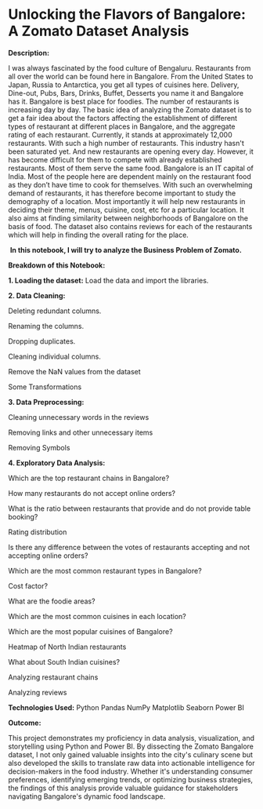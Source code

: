 # Unlocking the Flavors of Bangalore: A Zomato Dataset Analysis
 

**Description:**
 

I was always fascinated by the food culture of Bengaluru. Restaurants from all over the world can be found here in Bangalore. From the United States to Japan, Russia to Antarctica, you get all types of cuisines here. Delivery, Dine-out, Pubs, Bars, Drinks, Buffet, Desserts you name it and Bangalore has it. Bangalore is best place for foodies. The number of restaurants is increasing day by day. The basic idea of analyzing the Zomato dataset is to get a fair idea about the factors affecting the establishment of different types of restaurant at different places in Bangalore, and the aggregate rating of each restaurant. Currently, it stands at approximately 12,000 restaurants. With such a high number of restaurants. This industry hasn't been saturated yet. And new restaurants are opening every day. However, it has become difficult for them to compete with already established restaurants. Most of them serve the same food. Bangalore is an IT capital of India. Most of the people here are dependent mainly on the restaurant food as they don’t have time to cook for themselves. With such an overwhelming demand of restaurants, it has therefore become important to study the demography of a location. Most importantly it will help new restaurants in deciding their theme, menus, cuisine, cost, etc for a particular location. It also aims at finding similarity between neighborhoods of Bangalore on the basis of food. The dataset also contains reviews for each of the restaurants which will help in finding the overall rating for the place.

​
**In this notebook, I will try to analyze the Business Problem of Zomato.**


 

**Breakdown of this Notebook:**
 

**1. Loading the dataset:** Load the data and import the libraries.

**2. Data Cleaning:**

Deleting redundant columns.

Renaming the columns.

Dropping duplicates.

Cleaning individual columns.

Remove the NaN values from the dataset

Some Transformations

**3. Data Preprocessing:**

Cleaning unnecessary words in the reviews

Removing links and other unnecessary items

Removing Symbols

**4. Exploratory Data Analysis:**

Which are the top restaurant chains in Bangalore?

How many restaurants do not accept online orders?

What is the ratio between restaurants that provide and do not provide table booking?

Rating distribution

Is there any difference between the votes of restaurants accepting and not accepting online orders?

Which are the most common restaurant types in Bangalore?

Cost factor?

What are the foodie areas?

Which are the most common cuisines in each location?

Which are the most popular cuisines of Bangalore?

Heatmap of North Indian restaurants

What about South Indian cuisines?

Analyzing restaurant chains

Analyzing reviews
 
 

**Technologies Used:**
Python
Pandas
NumPy
Matplotlib
Seaborn
Power BI
 
**Outcome:**
 
This project demonstrates my proficiency in data analysis, visualization, and storytelling using Python and Power BI. By dissecting the Zomato Bangalore dataset, I not only gained valuable insights into the city's culinary scene but also developed the skills to translate raw data into actionable intelligence for decision-makers in the food industry. Whether it's understanding consumer preferences, identifying emerging trends, or optimizing business strategies, the findings of this analysis provide valuable guidance for stakeholders navigating Bangalore's dynamic food landscape.
